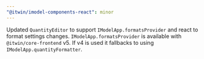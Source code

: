 ```yaml
---
"@itwin/imodel-components-react": minor
---
```


Updated `QuantityEditor` to support `IModelApp.formatsProvider` and react to format settings changes.
`IModelApp.formatsProvider` is available with `@itwin/core-frontend` v5. If v4 is used it fallbacks to using `IModelApp.quantityFormatter`.
